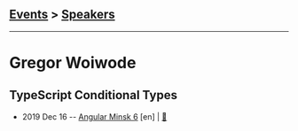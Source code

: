 ## [Events](../README.md) > [Speakers](../speakers.md)
---

# Gregor Woiwode

## TypeScript Conditional Types
- 2019 Dec 16 -- [Angular Minsk 6](https://www.youtube.com/watch?v=WVdpv4n1jdc) [en] | [:notebook:](https://speakerdeck.com/gregonnet/minsk-19-12-16)  
